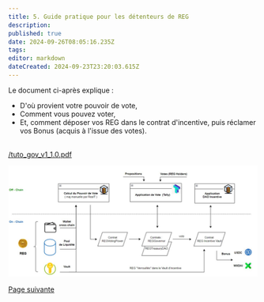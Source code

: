 ```yaml
---
title: 5. Guide pratique pour les détenteurs de REG
description: 
published: true
date: 2024-09-26T08:05:16.235Z
tags: 
editor: markdown
dateCreated: 2024-09-23T23:20:03.615Z
---
```


Le document ci-après explique : 

-   D'où provient votre pouvoir de vote, 
-   Comment vous pouvez voter,
-   Et, comment déposer vos REG dans le contrat d'incentive, puis réclamer vos Bonus (acquis à l'issue des votes).  
     

[/tuto\_gov\_v1\_1.0.pdf](/tuto_gov_v1_1.0.pdf)

![](/schema_dao_v1.jpg)

[Page suivante](/fr/DAO/Perspectives)
